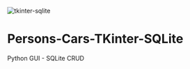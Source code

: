 ![tkinter-sqlite](https://user-images.githubusercontent.com/69468333/170184541-deda0ab8-7c79-4623-8b5f-ba7b72234540.jpg)
# Persons-Cars-TKinter-SQLite
Python GUI - SQLite CRUD
